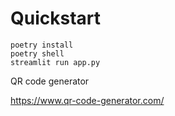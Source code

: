 # Quickstart

```
poetry install
poetry shell
streamlit run app.py
```

QR code generator

https://www.qr-code-generator.com/

